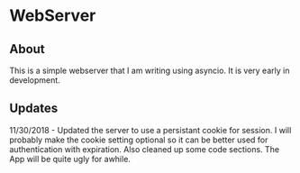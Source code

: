 # WebServer

## About
This is a simple webserver that I am writing using asyncio.  It is very early in development.  

## Updates
11/30/2018 - Updated the server to use a persistant cookie for session.  I will probably make the cookie setting optional so it can be better used for authentication with expiration.  Also cleaned up some code sections.  The App will be quite ugly for awhile.    
